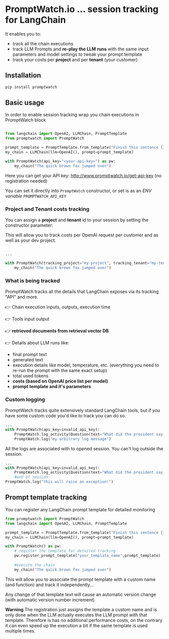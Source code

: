 # PromptWatch.io ... session tracking for LangChain 

It enables you to:
- track all the chain executions
- track LLM Prompts and **re-play the LLM runs** with the same input parameters and model settings to tweak your prompt template
- track your costs per **project** and per **tenant** (your customer)

## Installation 
```bash
pip install promptwatch
```

## Basic usage

In order to enable session tracking  wrap you chain executions in PromptWatch block

```python

from langchain import OpenAI, LLMChain, PromptTemplate
from promptwatch import PromptWatch

prompt_template = PromptTemplate.from_template("Finish this sentence {input}")
my_chain = LLMChain(llm=OpenAI(), prompt=prompt_template)

with PromptWatch(api_key="<your-api-key>") as pw:
    my_chain("The quick brown fox jumped over")

```

Here you can get your API key: http://www.promptwatch.io/get-api-key (no registration needed)

You can set it directly into `PromptWatch` constructor, or set is as an *ENV variable* `PROMPTWATCH_API_KEY`

### Project and Tenant costs tracking

You can assign a **project** and **tenant** id to your session by setting the constructor parameter:

This will allow you to track costs per OpenAI request per customer and as well as your dev project.

```python

...

with PromptWatch(tracking_project="my-project", tracking_tenant="my-tenant",) as pw:
    my_chain("The quick brown fox jumped over")

```
### What is being tracked

PromptWatch tracks all the details that LangChain exposes via its tracking "API" and more.

👉 Chain execution inputs, outputs, execution time

👉 Tools input output

👉 **retrieved documents from retrieval vector DB**

👉 Details about LLM runs like:

  - final prompt text
  - generated text
  - execution details like model, temperature, etc. (everything you need to re-run the prompt with the same exact setup)
  - total used tokens
  - **costs (based on OpenAI price list per model)**
  - **prompt template and it's parameters**
  
 

### Custom logging

PromptWatch tracks quite extensively standard LangChain tools, but if you have some custom code you'd like to track you can do so.

```python
...
with PromptWatch(api_key=invalid_api_key):
    PromptWatch.log_activity(Question(text="What did the president say about Ketanji Brown Jackson"))
    PromptWatch.log("my arbitrary log message")
```

All the logs are associated with to opened session. You can't log outside the session.

```python
...
with PromptWatch(api_key=invalid_api_key):
    PromptWatch.log_activity(Question(text="What did the president say about Ketanji Brown Jackson"))
    #end of session   
PromptWatch.log("this will raise an exception!")
```


## Prompt template tracking

You can register any LangChain prompt template for detailed monitoring

```python
from promptwatch import PromptWatch
from langchain import OpenAI, LLMChain, PromptTemplate

prompt_template = PromptTemplate.from_template("Finish this sentence {input}")
my_chain = LLMChain(llm=OpenAI(), prompt=prompt_template)

with PromptWatch() as pw:
    # register the template for detailed tracking
    pw.register_prompt_template("your_template_name",prompt_template) 
    
    #execute the chain
    my_chain("The quick brown fox jumped over")

```

This will allow you to associate the prompt template with a custom name (and function) and track it independently... 

Any change of that template text will cause an automatic version change (with automatic version number increment)

**Warning**
The registration just assigns the template a custom name and is only done when the LLM actually executes the LLM prompt with that template. Therefore is has no additional performance costs, on the contrary it can even speed up the execution a bit if the same template is used multiple times.


